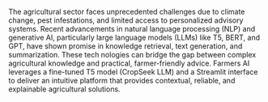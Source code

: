 The agricultural sector faces unprecedented challenges due to climate change, pest infestations, and limited access to personalized advisory systems. Recent
advancements in natural language processing (NLP) and generative AI, particularly large language models (LLMs) like T5, BERT, and GPT, have shown
promise in knowledge retrieval, text generation, and summarization. These tech nologies can bridge the gap between complex agricultural knowledge and practical, 
farmer-friendly advice. Farmers AI leverages a fine-tuned T5 model (CropSeek LLM) and a Streamlit interface to deliver an intuitive platform that provides
contextual, reliable, and explainable agricultural solutions.
